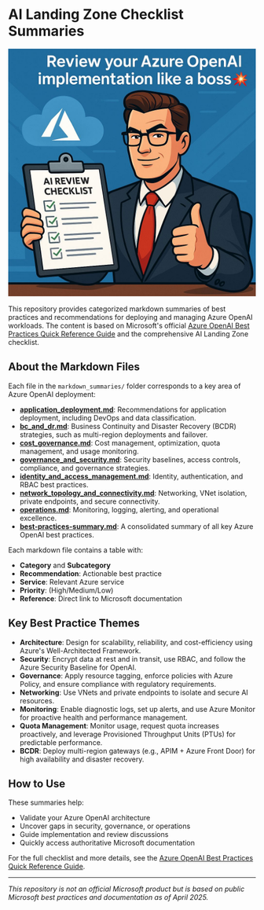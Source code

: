 # AI Landing Zone Checklist Summaries

![AI Best Practice Review](../../../media/images/ai-best-practice-review.jpg)

This repository provides categorized markdown summaries of best practices and recommendations for deploying and managing Azure OpenAI workloads. The content is based on Microsoft's official [Azure OpenAI Best Practices Quick Reference Guide](https://techcommunity.microsoft.com/blog/startupsatmicrosoftblog/azure-openai-best-practices-a-quick-reference-guide-to-optimize-your-deployments/4403546) and the comprehensive AI Landing Zone checklist.

## About the Markdown Files
Each file in the `markdown_summaries/` folder corresponds to a key area of Azure OpenAI deployment:

- [**application_deployment.md**](./application_deployment.md): Recommendations for application deployment, including DevOps and data classification.
- [**bc_and_dr.md**](./bc_and_dr.md): Business Continuity and Disaster Recovery (BCDR) strategies, such as multi-region deployments and failover.
- [**cost_governance.md**](./cost_governance.md): Cost management, optimization, quota management, and usage monitoring.
- [**governance_and_security.md**](./governance_and_security.md): Security baselines, access controls, compliance, and governance strategies.
- [**identity_and_access_management.md**](./identity_and_access_management.md): Identity, authentication, and RBAC best practices.
- [**network_topology_and_connectivity.md**](./network_topology_and_connectivity.md): Networking, VNet isolation, private endpoints, and secure connectivity.
- [**operations.md**](./operations.md): Monitoring, logging, alerting, and operational excellence.
- [**best-practices-summary.md**](./best-practices-summary.md): A consolidated summary of all key Azure OpenAI best practices.

Each markdown file contains a table with:
- **Category** and **Subcategory**
- **Recommendation**: Actionable best practice
- **Service**: Relevant Azure service
- **Priority**: (High/Medium/Low)
- **Reference**: Direct link to Microsoft documentation

## Key Best Practice Themes
- **Architecture**: Design for scalability, reliability, and cost-efficiency using Azure's Well-Architected Framework.
- **Security**: Encrypt data at rest and in transit, use RBAC, and follow the Azure Security Baseline for OpenAI.
- **Governance**: Apply resource tagging, enforce policies with Azure Policy, and ensure compliance with regulatory requirements.
- **Networking**: Use VNets and private endpoints to isolate and secure AI resources.
- **Monitoring**: Enable diagnostic logs, set up alerts, and use Azure Monitor for proactive health and performance management.
- **Quota Management**: Monitor usage, request quota increases proactively, and leverage Provisioned Throughput Units (PTUs) for predictable performance.
- **BCDR**: Deploy multi-region gateways (e.g., APIM + Azure Front Door) for high availability and disaster recovery.

## How to Use
These summaries help:
- Validate your Azure OpenAI architecture
- Uncover gaps in security, governance, or operations
- Guide implementation and review discussions
- Quickly access authoritative Microsoft documentation

For the full checklist and more details, see the [Azure OpenAI Best Practices Quick Reference Guide](https://techcommunity.microsoft.com/blog/startupsatmicrosoftblog/azure-openai-best-practices-a-quick-reference-guide-to-optimize-your-deployments/4403546).

---

*This repository is not an official Microsoft product but is based on public Microsoft best practices and documentation as of April 2025.*
